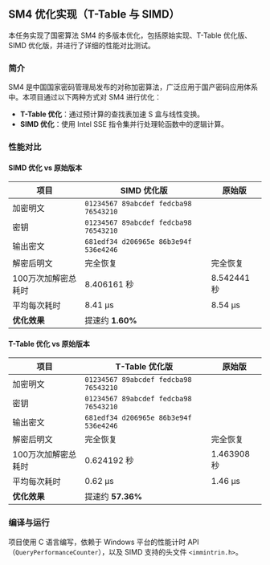## SM4 优化实现（T-Table 与 SIMD）

本任务实现了国密算法 SM4 的多版本优化，包括原始实现、T-Table 优化版、SIMD 优化版，并进行了详细的性能对比测试。

###  简介

SM4 是中国国家密码管理局发布的对称加密算法，广泛应用于国产密码应用体系中。本项目通过以下两种方式对 SM4 进行优化：

- **T-Table 优化**：通过预计算的查找表加速 S 盒与线性变换。
- **SIMD 优化**：使用 Intel SSE 指令集并行处理轮函数中的逻辑计算。

###  性能对比

#### SIMD 优化 vs 原始版本

| 项目                | SIMD 优化版                           | 原始版      |
| ------------------- | ------------------------------------- | ----------- |
| 加密明文            | `01234567 89abcdef fedcba98 76543210` |             |
| 密钥                | `01234567 89abcdef fedcba98 76543210` |             |
| 输出密文            | `681edf34 d206965e 86b3e94f 536e4246` |             |
| 解密后明文          | 完全恢复                              | 完全恢复    |
| 100万次加解密总耗时 | 8.406161 秒                           | 8.542441 秒 |
| 平均每次耗时        | 8.41 µs                               | 8.54 µs     |
| **优化效果**        | 提速约 **1.60%**                      |             |



#### T-Table 优化 vs 原始版本

| 项目                | T-Table 优化版                        | 原始版      |
| ------------------- | ------------------------------------- | ----------- |
| 加密明文            | `01234567 89abcdef fedcba98 76543210` |             |
| 密钥                | `01234567 89abcdef fedcba98 76543210` |             |
| 输出密文            | `681edf34 d206965e 86b3e94f 536e4246` |             |
| 解密后明文          | 完全恢复                              | 完全恢复    |
| 100万次加解密总耗时 | 0.624192 秒                           | 1.463908 秒 |
| 平均每次耗时        | 0.62 µs                               | 1.46 µs     |
| **优化效果**        | 提速约 **57.36%**                     |             |



###  编译与运行

项目使用 C 语言编写，依赖于 Windows 平台的性能计时 API（`QueryPerformanceCounter`），以及 SIMD 支持的头文件 `<immintrin.h>`。

